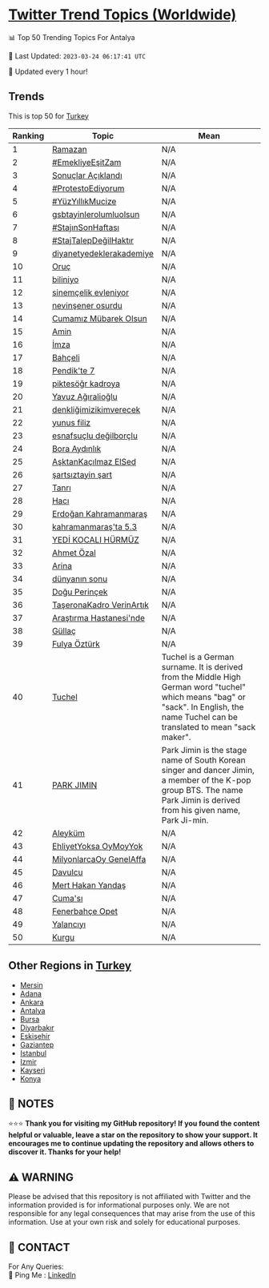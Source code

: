 [Twitter Trend Topics (Worldwide)](https://github.com/ErcinDedeoglu/Twitter-Trend-Topics)
==========


📊 Top 50 Trending Topics For Antalya

📆 Last Updated: `2023-03-24 06:17:41 UTC`

🔧 Updated every 1 hour!


## Trends

This is top 50 for [Turkey](</Turkey>)

| Ranking | Topic | Mean |
| ------- | ------------ | ------------ |
| 1 | [Ramazan](http://twitter.com/search?q=Ramazan) | N/A |
| 2 | [#EmekliyeEşitZam](http://twitter.com/search?q=%23EmekliyeE%c5%9fitZam) | N/A |
| 3 | [Sonuçlar Açıklandı](http://twitter.com/search?q=Sonu%c3%a7lar+A%c3%a7%c4%b1kland%c4%b1) | N/A |
| 4 | [#ProtestoEdiyorum](http://twitter.com/search?q=%23ProtestoEdiyorum) | N/A |
| 5 | [#YüzYıllıkMucize](http://twitter.com/search?q=%23Y%c3%bczY%c4%b1ll%c4%b1kMucize) | N/A |
| 6 | [gsbtayinlerolumluolsun](http://twitter.com/search?q=gsbtayinlerolumluolsun) | N/A |
| 7 | [#StajınSonHaftası](http://twitter.com/search?q=%23Staj%c4%b1nSonHaftas%c4%b1) | N/A |
| 8 | [#StajTalepDeğilHaktır](http://twitter.com/search?q=%23StajTalepDe%c4%9filHakt%c4%b1r) | N/A |
| 9 | [diyanetyedeklerakademiye](http://twitter.com/search?q=diyanetyedeklerakademiye) | N/A |
| 10 | [Oruç](http://twitter.com/search?q=Oru%c3%a7) | N/A |
| 11 | [biliniyo](http://twitter.com/search?q=biliniyo) | N/A |
| 12 | [sinemçelik evleniyor](http://twitter.com/search?q=sinem%c3%a7elik+evleniyor) | N/A |
| 13 | [nevinşener osurdu](http://twitter.com/search?q=nevin%c5%9fener+osurdu) | N/A |
| 14 | [Cumamız Mübarek Olsun](http://twitter.com/search?q=Cumam%c4%b1z+M%c3%bcbarek+Olsun) | N/A |
| 15 | [Amin](http://twitter.com/search?q=Amin) | N/A |
| 16 | [İmza](http://twitter.com/search?q=%c4%b0mza) | N/A |
| 17 | [Bahçeli](http://twitter.com/search?q=Bah%c3%a7eli) | N/A |
| 18 | [Pendik'te 7](http://twitter.com/search?q=Pendik%27te+7) | N/A |
| 19 | [piktesöğr kadroya](http://twitter.com/search?q=piktes%c3%b6%c4%9fr+kadroya) | N/A |
| 20 | [Yavuz Ağıralioğlu](http://twitter.com/search?q=Yavuz+A%c4%9f%c4%b1ralio%c4%9flu) | N/A |
| 21 | [denkliğimizikimverecek](http://twitter.com/search?q=denkli%c4%9fimizikimverecek) | N/A |
| 22 | [yunus filiz](http://twitter.com/search?q=yunus+filiz) | N/A |
| 23 | [esnafsuçlu değilborçlu](http://twitter.com/search?q=esnafsu%c3%a7lu+de%c4%9filbor%c3%a7lu) | N/A |
| 24 | [Bora Aydınlık](http://twitter.com/search?q=Bora+Ayd%c4%b1nl%c4%b1k) | N/A |
| 25 | [AşktanKaçılmaz ElSed](http://twitter.com/search?q=A%c5%9fktanKa%c3%a7%c4%b1lmaz+ElSed) | N/A |
| 26 | [şartsıztayin şart](http://twitter.com/search?q=%c5%9farts%c4%b1ztayin+%c5%9fart) | N/A |
| 27 | [Tanrı](http://twitter.com/search?q=Tanr%c4%b1) | N/A |
| 28 | [Hacı](http://twitter.com/search?q=Hac%c4%b1) | N/A |
| 29 | [Erdoğan Kahramanmaraş](http://twitter.com/search?q=Erdo%c4%9fan+Kahramanmara%c5%9f) | N/A |
| 30 | [kahramanmaraş'ta 5.3](http://twitter.com/search?q=kahramanmara%c5%9f%27ta+5.3) | N/A |
| 31 | [YEDİ KOCALI HÜRMÜZ](http://twitter.com/search?q=YED%c4%b0+KOCALI+H%c3%9cRM%c3%9cZ) | N/A |
| 32 | [Ahmet Özal](http://twitter.com/search?q=Ahmet+%c3%96zal) | N/A |
| 33 | [Arina](http://twitter.com/search?q=Arina) | N/A |
| 34 | [dünyanın sonu](http://twitter.com/search?q=d%c3%bcnyan%c4%b1n+sonu) | N/A |
| 35 | [Doğu Perinçek](http://twitter.com/search?q=Do%c4%9fu+Perin%c3%a7ek) | N/A |
| 36 | [TaşeronaKadro VerinArtık](http://twitter.com/search?q=Ta%c5%9feronaKadro+VerinArt%c4%b1k) | N/A |
| 37 | [Araştırma Hastanesi'nde](http://twitter.com/search?q=Ara%c5%9ft%c4%b1rma+Hastanesi%27nde) | N/A |
| 38 | [Güllaç](http://twitter.com/search?q=G%c3%bclla%c3%a7) | N/A |
| 39 | [Fulya Öztürk](http://twitter.com/search?q=Fulya+%c3%96zt%c3%bcrk) | N/A |
| 40 | [Tuchel](http://twitter.com/search?q=Tuchel) | Tuchel is a German surname. It is derived from the Middle High German word "tuchel" which means "bag" or "sack". In English, the name Tuchel can be translated to mean "sack maker". |
| 41 | [PARK JIMIN](http://twitter.com/search?q=PARK+JIMIN) | Park Jimin is the stage name of South Korean singer and dancer Jimin, a member of the K-pop group BTS. The name Park Jimin is derived from his given name, Park Ji-min. |
| 42 | [Aleyküm](http://twitter.com/search?q=Aleyk%c3%bcm) | N/A |
| 43 | [EhliyetYoksa OyMoyYok](http://twitter.com/search?q=EhliyetYoksa+OyMoyYok) | N/A |
| 44 | [MilyonlarcaOy GenelAffa](http://twitter.com/search?q=MilyonlarcaOy+GenelAffa) | N/A |
| 45 | [Davulcu](http://twitter.com/search?q=Davulcu) | N/A |
| 46 | [Mert Hakan Yandaş](http://twitter.com/search?q=Mert+Hakan+Yanda%c5%9f) | N/A |
| 47 | [Cuma'sı](http://twitter.com/search?q=Cuma%27s%c4%b1) | N/A |
| 48 | [Fenerbahçe Opet](http://twitter.com/search?q=Fenerbah%c3%a7e+Opet) | N/A |
| 49 | [Yalancıyı](http://twitter.com/search?q=Yalanc%c4%b1y%c4%b1) | N/A |
| 50 | [Kurgu](http://twitter.com/search?q=Kurgu) | N/A |



## Other Regions in [Turkey](</Turkey>)

* [Mersin](</Turkey/Mersin.md>)
* [Adana](</Turkey/Adana.md>)
* [Ankara](</Turkey/Ankara.md>)
* [Antalya](</Turkey/Antalya.md>)
* [Bursa](</Turkey/Bursa.md>)
* [Diyarbakır](</Turkey/Diyarbakır.md>)
* [Eskişehir](</Turkey/Eskişehir.md>)
* [Gaziantep](</Turkey/Gaziantep.md>)
* [Istanbul](</Turkey/Istanbul.md>)
* [Izmir](</Turkey/Izmir.md>)
* [Kayseri](</Turkey/Kayseri.md>)
* [Konya](</Turkey/Konya.md>)



## 📝 NOTES

⭐⭐⭐ **Thank you for visiting my GitHub repository! If you found the content helpful or valuable, leave a star on the repository to show your support. It encourages me to continue updating the repository and allows others to discover it. Thanks for your help!**


## ⚠️ WARNING

Please be advised that this repository is not affiliated with Twitter and the information provided is for informational purposes only. We are not responsible for any legal consequences that may arise from the use of this information. Use at your own risk and solely for educational purposes.


## 📨 CONTACT

 For Any Queries:  
            🏓 Ping Me : [LinkedIn](https://www.linkedin.com/in/ercindedeoglu/)
